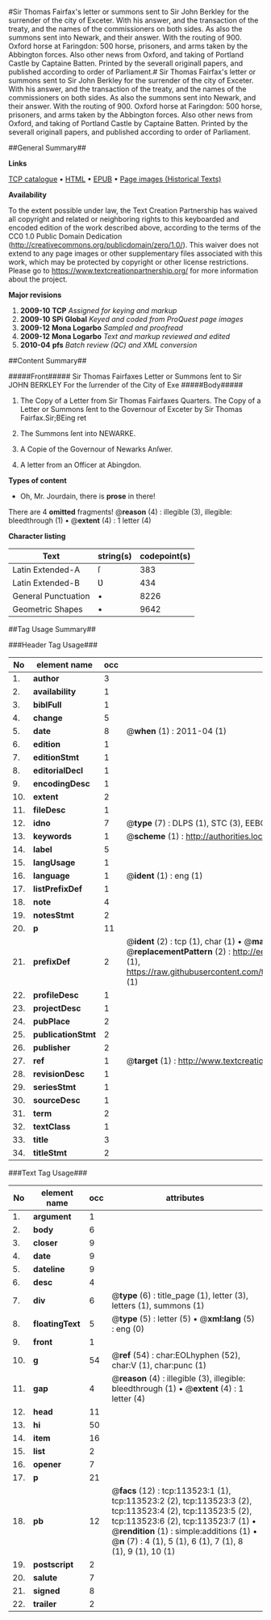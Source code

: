 #Sir Thomas Fairfax's letter or summons sent to Sir John Berkley for the surrender of the city of Exceter. With his answer, and the transaction of the treaty, and the names of the commissioners on both sides. As also the summons sent into Newark, and their answer. With the routing of 900. Oxford horse at Faringdon: 500 horse, prisoners, and arms taken by the Abbington forces. Also other news from Oxford, and taking of Portland Castle by Captaine Batten. Printed by the severall originall papers, and published according to order of Parliament.#
Sir Thomas Fairfax's letter or summons sent to Sir John Berkley for the surrender of the city of Exceter. With his answer, and the transaction of the treaty, and the names of the commissioners on both sides. As also the summons sent into Newark, and their answer. With the routing of 900. Oxford horse at Faringdon: 500 horse, prisoners, and arms taken by the Abbington forces. Also other news from Oxford, and taking of Portland Castle by Captaine Batten. Printed by the severall originall papers, and published according to order of Parliament.

##General Summary##

**Links**

[TCP catalogue](http://www.ota.ox.ac.uk/tcp/)  • 
[HTML](http://tei.it.ox.ac.uk/tcp/Texts-HTML/free/A84/A84792.html)  • 
[EPUB](http://tei.it.ox.ac.uk/tcp/Texts-EPUB/free/A84/A84792.epub) • 
[Page images (Historical Texts)](https://historicaltexts.jisc.ac.uk/eebo-99861390e)

**Availability**

To the extent possible under law, the Text Creation Partnership has waived all copyright and related or neighboring rights to this keyboarded and encoded edition of the work described above, according to the terms of the CC0 1.0 Public Domain Dedication (http://creativecommons.org/publicdomain/zero/1.0/). This waiver does not extend to any page images or other supplementary files associated with this work, which may be protected by copyright or other license restrictions. Please go to https://www.textcreationpartnership.org/ for more information about the project.

**Major revisions**

1. __2009-10__ __TCP__ *Assigned for keying and markup*
1. __2009-10__ __SPi Global__ *Keyed and coded from ProQuest page images*
1. __2009-12__ __Mona Logarbo__ *Sampled and proofread*
1. __2009-12__ __Mona Logarbo__ *Text and markup reviewed and edited*
1. __2010-04__ __pfs__ *Batch review (QC) and XML conversion*

##Content Summary##

#####Front#####
Sir Thomas Fairfaxes Letter or Summons ſent to Sir JOHN BERKLEY For the ſurrender of the City of Exe
#####Body#####

1. The Copy of a Letter from Sir Thomas Fairfaxes Quarters.
The Copy of a Letter or Summons ſent to the Governour of Exceter by Sir Thomas Fairfax.Sir;BEing ret
1. The Summons ſent into NEWARKE.

1. A Copie of the Governour of Newarks Anſwer.

1. A letter from an Officer at Abingdon.

**Types of content**

  * Oh, Mr. Jourdain, there is **prose** in there!

There are 4 **omitted** fragments! 
 @__reason__ (4) : illegible (3), illegible: bleedthrough (1)  •  @__extent__ (4) : 1 letter (4)

**Character listing**


|Text|string(s)|codepoint(s)|
|---|---|---|
|Latin Extended-A|ſ|383|
|Latin Extended-B|Ʋ|434|
|General Punctuation|•|8226|
|Geometric Shapes|▪|9642|

##Tag Usage Summary##

###Header Tag Usage###

|No|element name|occ|attributes|
|---|---|---|---|
|1.|__author__|3||
|2.|__availability__|1||
|3.|__biblFull__|1||
|4.|__change__|5||
|5.|__date__|8| @__when__ (1) : 2011-04 (1)|
|6.|__edition__|1||
|7.|__editionStmt__|1||
|8.|__editorialDecl__|1||
|9.|__encodingDesc__|1||
|10.|__extent__|2||
|11.|__fileDesc__|1||
|12.|__idno__|7| @__type__ (7) : DLPS (1), STC (3), EEBO-CITATION (1), PROQUEST (1), VID (1)|
|13.|__keywords__|1| @__scheme__ (1) : http://authorities.loc.gov/ (1)|
|14.|__label__|5||
|15.|__langUsage__|1||
|16.|__language__|1| @__ident__ (1) : eng (1)|
|17.|__listPrefixDef__|1||
|18.|__note__|4||
|19.|__notesStmt__|2||
|20.|__p__|11||
|21.|__prefixDef__|2| @__ident__ (2) : tcp (1), char (1)  •  @__matchPattern__ (2) : ([0-9\-]+):([0-9IVX]+) (1), (.+) (1)  •  @__replacementPattern__ (2) : http://eebo.chadwyck.com/downloadtiff?vid=$1&page=$2 (1), https://raw.githubusercontent.com/textcreationpartnership/Texts/master/tcpchars.xml#$1 (1)|
|22.|__profileDesc__|1||
|23.|__projectDesc__|1||
|24.|__pubPlace__|2||
|25.|__publicationStmt__|2||
|26.|__publisher__|2||
|27.|__ref__|1| @__target__ (1) : http://www.textcreationpartnership.org/docs/. (1)|
|28.|__revisionDesc__|1||
|29.|__seriesStmt__|1||
|30.|__sourceDesc__|1||
|31.|__term__|2||
|32.|__textClass__|1||
|33.|__title__|3||
|34.|__titleStmt__|2||


###Text Tag Usage###

|No|element name|occ|attributes|
|---|---|---|---|
|1.|__argument__|1||
|2.|__body__|6||
|3.|__closer__|9||
|4.|__date__|9||
|5.|__dateline__|9||
|6.|__desc__|4||
|7.|__div__|6| @__type__ (6) : title_page (1), letter (3), letters (1), summons (1)|
|8.|__floatingText__|5| @__type__ (5) : letter (5)  •  @__xml:lang__ (5) : eng (0)|
|9.|__front__|1||
|10.|__g__|54| @__ref__ (54) : char:EOLhyphen (52), char:V (1), char:punc (1)|
|11.|__gap__|4| @__reason__ (4) : illegible (3), illegible: bleedthrough (1)  •  @__extent__ (4) : 1 letter (4)|
|12.|__head__|11||
|13.|__hi__|50||
|14.|__item__|16||
|15.|__list__|2||
|16.|__opener__|7||
|17.|__p__|21||
|18.|__pb__|12| @__facs__ (12) : tcp:113523:1 (1), tcp:113523:2 (2), tcp:113523:3 (2), tcp:113523:4 (2), tcp:113523:5 (2), tcp:113523:6 (2), tcp:113523:7 (1)  •  @__rendition__ (1) : simple:additions (1)  •  @__n__ (7) : 4 (1), 5 (1), 6 (1), 7 (1), 8 (1), 9 (1), 10 (1)|
|19.|__postscript__|2||
|20.|__salute__|7||
|21.|__signed__|8||
|22.|__trailer__|2||
